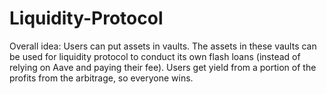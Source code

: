 # Liquidity-Protocol

Overall idea: Users can put assets in vaults. The assets in these vaults can be used for liquidity protocol to conduct its own flash loans (instead of relying on Aave and paying their fee). 
Users get yield from a portion of the profits from the arbitrage, so everyone wins.

